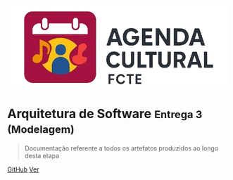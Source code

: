 
![logo](./assets/logo.png)
# Arquitetura de Software <small>Entrega 3 (Modelagem)</small>

> Documentação referente a todos os artefatos produzidos ao longo desta etapa

[GitHub](https://github.com/UnBArqDsw2025-1-Turma02/2025.1-T02-G4_AgendaFCTE_Entrega_03)
[Ver](#agendafcte)
